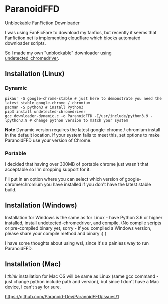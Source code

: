# ParanoidFFD
Unblockable FanFiction Downloader

I was using FanFicFare to download my fanfics, but recently it seems that Fanfiction.net is implementing cloudflare which blocks automated downloader scripts.

So I made my own "unblockable" downloader using [undetected_chromedriver](https://github.com/ultrafunkamsterdam/undetected-chromedriver).

## Installation (Linux)
### Dynamic
```
pikaur -S google-chrome-stable # just here to demonstrate you need the latest stable google-chrome / chromium
pacman -S python3 # install Python3
pip3 install undetected-chromedriver
gcc downloader-dynamic.c -o ParanoidFFD -I/usr/include/python3.9 -lpython3.9 # change python version to match your system
```
**Note** Dynamic version requires the latest google-chrome / chromium install in the default location. If your system fails to meet this, set options to make ParanoidFFD use your version of Chrome.
### Portable
I decided that having over 300MB of portable chrome just wasn't that acceptable so I'm dropping support for it.

I'll put in an option where you can select which version of google-chrome/chromium you have installed if you don't have the latest stable build.
## Installation (Windows)
Installation for Windows is the same as for Linux - have Python 3.6 or higher installed, install undetected-chromedriver, and compile. (No compile scripts or pre-compiled binary yet, sorry - If you compiled a Windows version, please share your compile method and binary :) )

I have some thoughts about using wsl, since it's a painless way to run ParanoidFFD.
## Installation (Mac)
I *think* installation for Mac OS will be same as Linux (same gcc command - just change python include path and version), but since I don't have a Mac device, I can't say for sure.

https://github.com/Paranoid-Dev/ParanoidFFD/issues/1